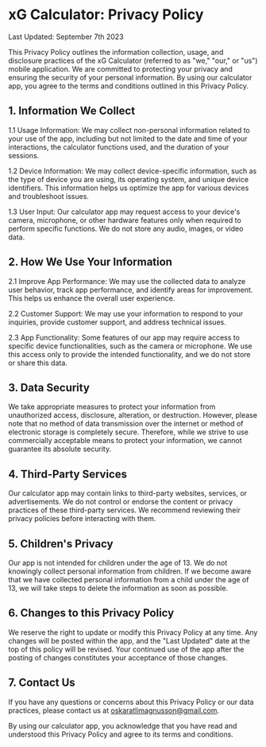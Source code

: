 # xG Calculator: Privacy Policy

Last Updated: September 7th 2023

This Privacy Policy outlines the information collection, usage, and disclosure practices of the xG Calculator (referred to as "we," "our," or "us") mobile application. We are committed to protecting your privacy and ensuring the security of your personal information. By using our calculator app, you agree to the terms and conditions outlined in this Privacy Policy.

## 1. Information We Collect

1.1 Usage Information: We may collect non-personal information related to your use of the app, including but not limited to the date and time of your interactions, the calculator functions used, and the duration of your sessions.

1.2 Device Information: We may collect device-specific information, such as the type of device you are using, its operating system, and unique device identifiers. This information helps us optimize the app for various devices and troubleshoot issues.

1.3 User Input: Our calculator app may request access to your device's camera, microphone, or other hardware features only when required to perform specific functions. We do not store any audio, images, or video data.

## 2. How We Use Your Information

2.1 Improve App Performance: We may use the collected data to analyze user behavior, track app performance, and identify areas for improvement. This helps us enhance the overall user experience.

2.2 Customer Support: We may use your information to respond to your inquiries, provide customer support, and address technical issues.

2.3 App Functionality: Some features of our app may require access to specific device functionalities, such as the camera or microphone. We use this access only to provide the intended functionality, and we do not store or share this data.

## 3. Data Security

We take appropriate measures to protect your information from unauthorized access, disclosure, alteration, or destruction. However, please note that no method of data transmission over the internet or method of electronic storage is completely secure. Therefore, while we strive to use commercially acceptable means to protect your information, we cannot guarantee its absolute security.

## 4. Third-Party Services

Our calculator app may contain links to third-party websites, services, or advertisements. We do not control or endorse the content or privacy practices of these third-party services. We recommend reviewing their privacy policies before interacting with them.

## 5. Children's Privacy

Our app is not intended for children under the age of 13. We do not knowingly collect personal information from children. If we become aware that we have collected personal information from a child under the age of 13, we will take steps to delete the information as soon as possible.

## 6. Changes to this Privacy Policy

We reserve the right to update or modify this Privacy Policy at any time. Any changes will be posted within the app, and the "Last Updated" date at the top of this policy will be revised. Your continued use of the app after the posting of changes constitutes your acceptance of those changes.

## 7. Contact Us

If you have any questions or concerns about this Privacy Policy or our data practices, please contact us at oskaratlimagnusson@gmail.com.

By using our calculator app, you acknowledge that you have read and understood this Privacy Policy and agree to its terms and conditions.

